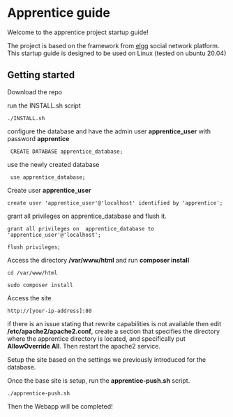 #   Apprentice guide
Welcome to the apprentice project startup guide!

The project is based on the framework from [elgg](https://github.com/Elgg/Elgg) social network platform.
This startup guide is designed to be used on Linux (tested on ubuntu 20.04)
## Getting started
 Download the repo

 run the INSTALL.sh script
```
./INSTALL.sh
```
configure the database and have the admin user **apprentice_user** with password **apprentice**
```
 CREATE DATABASE apprentice_database;
```
use the newly created database
```
 use apprentice_database;
```

Create user **apprentice_user** 
```
create user 'apprentice_user'@'localhost' identified by 'apprentice';
```
grant all privileges on apprentice_database and flush it.
```
grant all privileges on  apprentice_database to 'apprentice_user'@'localhost';

flush privileges;
```
Access the directory **/var/www/html** and run **composer install**
```
cd /var/www/html

sudo composer install
```


Access the site
```
http://[your-ip-address]:80
```

if there is an issue stating that rewrite capabilities is not available then 
edit **/etc/apache2/apache2.conf**, create a section that specifies the directory
where the apprentice directory is located, and specifically put **AllowOverride All**.
Then restart the apache2 service.


Setup the site based on the settings we previously introduced for the database.

Once the base site is setup, run the **apprentice-push.sh** script.
```
./apprentice-push.sh
```
Then the Webapp will be completed! 
